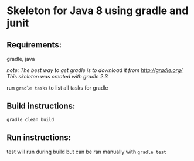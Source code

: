Skeleton for Java 8 using gradle and junit
==============================================================================

Requirements: 
------------------------------------------------------------------------------
gradle, java

*note: The best way to get gradle is to download it from http://gradle.org/*
*This skeleton was created with gradle 2.3*

run `gradle tasks` to list all tasks for gradle

Build instructions:
------------------------------------------------------------------------------
`gradle clean build`

Run instructions:
------------------------------------------------------------------------------
test will run during build but can be ran manually with `gradle test`
